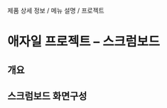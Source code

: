 <!--breadcrumb:제품 상세 정보 / 메뉴 설명 / 프로젝트--><span class="md-breadcrumb">제품 상세 정보 / 메뉴 설명 / 프로젝트</span>
# 애자일 프로젝트 – 스크럼보드
<!--5th-h2-toc-->
## 개요

## 스크럼보드 화면구성

